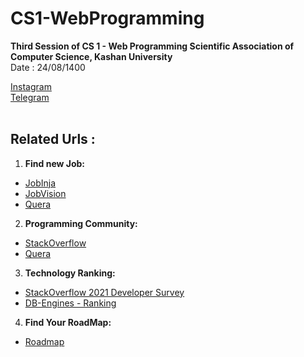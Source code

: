 # CS1-WebProgramming

__Third Session of CS 1 - Web Programming Scientific Association of Computer Science, Kashan University__ <br/>
Date : 24/08/1400

[Instagram](https://www.instagram.com/kucssa/) <br />
[Telegram](https://t.me/kucssa) <br /><br />

## Related Urls :
1. **Find new Job:**<br/>
  - [JobInja](https://jobinja.ir/jobs) <br/>
  - [JobVision](https://jobvision.ir/) <br/>
  - [Quera](https://quera.ir/) <br/>
2. **Programming Community:**<br/>
  - [StackOverflow](https://stackoverflow.com/) <br/>
  - [Quera](https://quera.ir/) <br/>
3. **Technology Ranking:**<br/>
  - [StackOverflow 2021 Developer Survey](https://insights.stackoverflow.com/survey/2021) <br/>
  - [DB-Engines - Ranking](https://db-engines.com/en/ranking) <br/>
4. **Find Your RoadMap:**<br/>
  - [Roadmap](https://roadmap.sh/) <br/>
